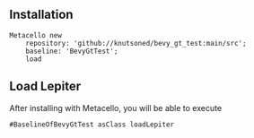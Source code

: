 ## Installation```stMetacello new	repository: 'github://knutsoned/bevy_gt_test:main/src';	baseline: 'BevyGtTest';	load```## Load Lepiter				After installing with Metacello, you will be able to execute```#BaselineOfBevyGtTest asClass loadLepiter```